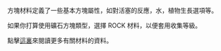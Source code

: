 方塊材料定義了一些基本方塊屬性，如對活塞的反應，水，植物生長選項等。

如果你打算使用礦石方塊類型，選擇 ROCK 材料，以便套用收集等級。

點擊[這裏](https://mcreator.net/wiki/materials)來閱讀更多有關材料的資料。